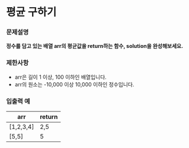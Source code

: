 # 평균 구하기

### 문제설명

__정수를 담고 있는 배열 arr의 평균값을 return하는 함수, solution을 완성해보세요.__

### 제한사항

* arr은 길이 1 이상, 100 이하인 배열입니다.
* arr의 원소는 -10,000 이상 10,000 이하인 정수입니다.

### 입출력 예

| arr | return |
| --- | --- |
| [1,2,3,4] | 2,5 |
| [5,5] | 5 |

